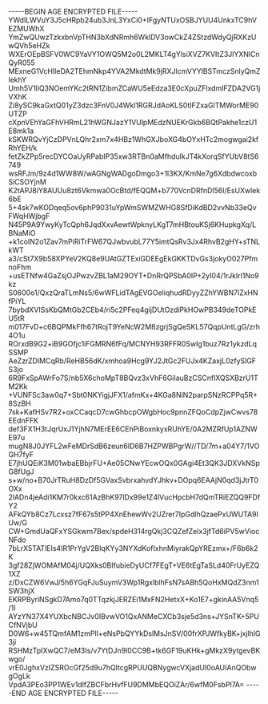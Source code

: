 -----BEGIN AGE ENCRYPTED FILE-----
YWdlLWVuY3J5cHRpb24ub3JnL3YxCi0+IFgyNTUxOSBJYUU4UnkxTC9hVEZMUWhX
YmZwQUwzTzkxbnVpTHN3bXdNRmh6WklDV3owCkZ4ZStzdWdyQjRXKzUwQVh5eHZk
WXErOEpBSFV0WC9YaVY1OWQ5M2o0L2MKLT4gYlsiXVZ7KVItZ3JlYXNlCnQyR055
MExneG1VcHlIeDA2TEhmNkp4YVA2MkdtMk9jRXJlcmVYYlBSTmczSnlyQmZlekhY
Umh5V1liQ3NOemYKc2tRN1ZibmZCaWU5eEdza3E0cXpuZFlxdmlFZDA2VG1jVXhK
Zi8ySC9kaGxtQ01yZ3dzc3FnV0J4Wkl1RGRJdAoKLS0tIFZxaGlTMWorME90UTZP
cXpnVEhYaGFhVHRmL21hWGNJazY1VUlpMEdzNUEKrGkb6BQtPakhe1czU1E8mk1a
kSKWRQvYjCzDPVnLQhr2xm7x4HBz1WhGXJboXG4bOYxHTc2mogwgai2kfRhYEH/k
fetZkZPp5recDYCOaUyRPabIP35xw3RTBn0aMfhduIkJT4kXorqSfYUbV8tS6749
wsRFJm/9z4d1WW8W/wAGNgWADgoDmgo3+1l3KX/KmNe7g6XdbdwcoxbSiCSOYjnM
K2tAPJ8iY8AUUu8zt6Vkmwa0OcBtd/fEQQM+b770VcnDRfnDl56I/EsUXwlek6bE
5+4sk7wKODqeq5ov6phP9031uYpWmSWMZWHG8SfDiKdBD2vvNb33eQvFWqHWjbgF
N45P9A9YwyKyTcQph6JqdXxvAewtWpknyLKgT7mHBtouKSj6KHupkgXq/LBNaMiO
+k1coIN2o1Zav7mPiRiTrFW67QJwbvubL77Y5imtQsRv3Jx4RhvB2gHY+sTNLkWT
a3/cSt7X9b58XPYeV2KQ8e9UAtGZTExiGDEEgEkGKKTDvGs3jokyO027PfmnoFhm
+usETNfw4GaZsjOJPwzvZBL1aM29OYT+DnRrQPSbA0IP+2yI04/1rJkIrl1No9kz
S0600o1/QxzQraTLmNs5/6wWFLidTAgEVGOeliqhudRDyyZZhYWBN7lZxHNfPiYL
7bybdXVISsKbQMtGb2CEb4/ri5c2PFeq4gijDUtOzdiPkHOwPB349deTOPkEU5tR
m017FvD+c6BQPMkFfh67tRojT9YeNcW2M8zgrjSgQeSKL57QqpUntLgG/zrh4O1u
ROrxdB9G2+iB9GOfjc1iFGMRN6fFq/MCNYH93RFFR0SwIg1buz7Rz1ykzdLqSSMP
AeZzrZDIMCqRb/ReHB56dK/xmhoa9Hcg9YJ2JtGc2FUJx4KZaxjL0zfySlGFS3jo
6R9FxSpAWrFo7S/nb5X6choMpT8BQvz3xVhF6GiIauBzCSCnflXQSXBzrU1TM2Kk
+VUNFSc3aw0q7+Sbt0NKYigjJFX1/afmKx+4KGa8NiN2parpSNzRCPPq5R+8SzBH
7sk+KafHSv7R2+oxCCaqcD7cwGhbcpOWgbHoc9pnnZFQoCdpZjwCwvs78EEdnFFK
def3FX1H3tJqrUxJ1YjhN7MErEE6CEhPiBoxnkyxRUhYE/0A2MZRfUp1AZNWE97u
mugN8J0JYFL2wFeMDrSdB6zeun6lD6B7HZPWBPgrW//TD/7m+a04Y7/1VOGH7fyF
E7jhUQEiK3M01wbaEBbjrFU+Ae05CNwYEcwOQx0GAgi4Et3QK3JDXVkNSpG8fUgJ
s+w/no+B70JrTRuH8DzDf5GVaxSvbrxahvdYJhkv+DOpq6EAAjN0qd3jJtrT0OXx
2lADn4jeAdi1KM7r0kxc61AzBhK97lDx99e1Z4lVucHpcbH7dQmTRiEZQQ9FDfY2
AFkQYb8Cz7Lcxsz7fF67s5tPP4XnEhewWv2UZrer7IpGdlhQzaePxUWUTA9IUw/G
CW+GmdUaQFxYSGkwm7Bex/spdeH314rgQkj3CQZefZelx3jfTd6iPV5wViocNFdo
7bLrX5TATlEIs4IR1PrYgV2BlqKYy3NYXdKofIxhnMiyrakQpYREzmx+/F6b6k2K
3gf28ZjWOMAfM04j/UQXks0BIfubieDyUCf7FEgT+VE6tEgTaSLd40FrUyEZQ1XZ
z/DxCZW6VwJ/5h6YGqFJuSuymV3Wp1RgxlblhFsN7sABh5QoHxMQdZ3nm1SW3hjX
EKRPByriNSgkD7Amo7q0TTqzkjJERZEi1MxFN2HetxX+Ko1E7+gkinAA5Vnq5/1I
AYzYN37X4YUXbcNBCJv0IBvwVO1QxANMeCXCb3sje5d3ns+JYSnTK+5PUCfNVjbU
D0W6+w45TQmfAM1zmPlI+eNsPbQYYkDslMsJnSV/00frXPJWfkyBK+jxjlhlG3ji
RSHMzTpIXwQC7/eM3Is/v7YtDJn9I0CC9B+tk6GF19uKHk+gMkzX9ytgevBKwgo/
vrE0JghxVzIZSROcGf25d9u7hQltcgRPUUQBNygwcVXjadUI0oAUIAnQObwgOgLk
VpdA3PEo3PP1WEv1dlfZBCFbrHvfFU9DMMbEQOiZAr/6wfM0FsbPI7A=
-----END AGE ENCRYPTED FILE-----
